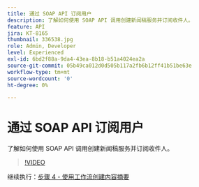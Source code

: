 ```yaml
---
title: 通过 SOAP API 订阅用户
description: 了解如何使用 SOAP API 调用创建新闻稿服务并订阅收件人。
feature: API
jira: KT-8165
thumbnail: 336538.jpg
role: Admin, Developer
level: Experienced
exl-id: 6bd2f88a-9da4-43ea-8b18-b51a4024ea2a
source-git-commit: 05b49ca012d0d505b117a2fb6b12ff41b51be63e
workflow-type: tm+mt
source-wordcount: '0'
ht-degree: 0%

---
```


# 通过 SOAP API 订阅用户

了解如何使用 SOAP API 调用创建新闻稿服务并订阅收件人。

>[!VIDEO](https://video.tv.adobe.com/v/336538?quality=12&learn=on)

继续执行：[步骤 4 - 使用工作流创建内容摘要](/help/tutorial-use-soap-apis/create-article-alert-delivery-overview.md)
